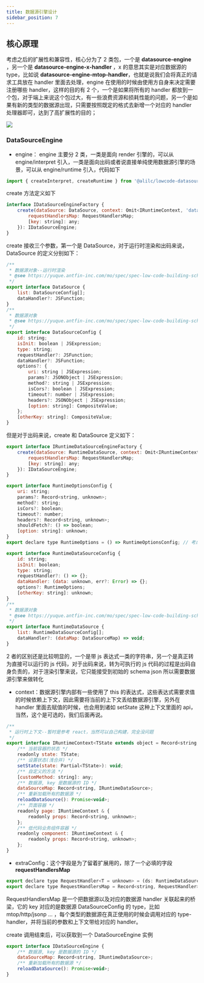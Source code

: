 ```yaml
---
title: 数据源引擎设计
sidebar_position: 7
---
```

## 核心原理

考虑之后的扩展性和兼容性，核心分为了 2 类包，一个是 **datasource-engine** ，另一个是 **datasource-engine-x-handler** ，x 的意思其实是对应数据源的 type，比如说 **datasource-engine-mtop-handler**，也就是说我们会将真正的请求工具放在 handler 里面去处理，engine 在使用的时候由使用方自身来决定需要注册哪些 handler，这样的目的有 2 个，一个是如果将所有的 handler 都放到一个包，对于端上来说这个包过大，有一些浪费资源和损耗性能的问题，另一个是如果有新的类型的数据源出现，只需要按照既定的格式去新增一个对应的 handler 处理器即可，达到了高扩展性的目的；

![](https://intranetproxy.alipay.com/skylark/lark/0/2020/png/275191/1599545889374-73acbe09-3bb6-4df9-b6f9-80a86764afa2.png?x-oss-process=image%2Fresize%2Cw_720#crop=0&crop=0&crop=1&crop=1&id=zq0Rr&originHeight=370&originWidth=720&originalType=binary&ratio=1&rotation=0&showTitle=false&status=done&style=none&title=)

### DataSourceEngine

- engine： engine 主要分 2 类，一类是面向 render 引擎的，可以从 engine/interpret 引入，一类是面向出码或者说直接单纯使用数据源引擎的场景，可以从 engine/runtime 引入，代码如下

```javascript
import { createInterpret, createRuntime } from '@alilc/lowcode-datasource-engine';
```

create 方法定义如下

```javascript
interface IDataSourceEngineFactory {
    create(dataSource: DataSource, context: Omit<IRuntimeContext, 'dataSourceMap' | 'reloadDataSource'>, extraConfig?: {
        requestHandlersMap: RequestHandlersMap;
        [key: string]: any;
    }): IDataSourceEngine;
}
```

create 接收三个参数，第一个是 DataSource，对于运行时渲染和出码来说，DataSource 的定义分别如下：

```javascript
/**
 * 数据源对象--运行时渲染
 * @see https://yuque.antfin-inc.com/mo/spec/spec-low-code-building-schema#XMeF5
 */
export interface DataSource {
    list: DataSourceConfig[];
    dataHandler?: JSFunction;
}
/**
 * 数据源对象
 * @see https://yuque.antfin-inc.com/mo/spec/spec-low-code-building-schema#XMeF5
 */
export interface DataSourceConfig {
    id: string;
    isInit: boolean | JSExpression;
    type: string;
    requestHandler?: JSFunction;
    dataHandler?: JSFunction;
    options?: {
        uri: string | JSExpression;
        params?: JSONObject | JSExpression;
        method?: string | JSExpression;
        isCors?: boolean | JSExpression;
        timeout?: number | JSExpression;
        headers?: JSONObject | JSExpression;
        [option: string]: CompositeValue;
    };
    [otherKey: string]: CompositeValue;
}
```

但是对于出码来说，create 和 DataSource 定义如下：

```javascript
export interface IRuntimeDataSourceEngineFactory {
    create(dataSource: RuntimeDataSource, context: Omit<IRuntimeContext, 'dataSourceMap' | 'reloadDataSource'>, extraConfig?: {
        requestHandlersMap: RequestHandlersMap;
        [key: string]: any;
    }): IDataSourceEngine;
}

export interface RuntimeOptionsConfig {
    uri: string;
    params?: Record<string, unknown>;
    method?: string;
    isCors?: boolean;
    timeout?: number;
    headers?: Record<string, unknown>;
    shouldFetch?: () => boolean;
    [option: string]: unknown;
}
export declare type RuntimeOptions = () => RuntimeOptionsConfig; // 考虑需要动态获取值的情况，这里在运行时会真正的转为一个 function

export interface RuntimeDataSourceConfig {
    id: string;
    isInit: boolean;
    type: string;
    requestHandler?: () => {};
    dataHandler: (data: unknown, err?: Error) => {};
    options?: RuntimeOptions;
    [otherKey: string]: unknown;
}
/**
 * 数据源对象
 * @see https://yuque.antfin-inc.com/mo/spec/spec-low-code-building-schema#XMeF5
 */
export interface RuntimeDataSource {
    list: RuntimeDataSourceConfig[];
    dataHandler?: (dataMap: DataSourceMap) => void;
}
```

2 者的区别还是比较明显的，一个是带 js 表达式一类的字符串，另一个是真正转为直接可以运行的 js 代码，对于出码来说，转为可执行的 js 代码的过程是出码自身负责的，对于渲染引擎来说，它只能接受到初始的 schema json 所以需要数据源引擎来做转化

- context：数据源引擎内部有一些使用了 this 的表达式，这些表达式需要求值的时候依赖上下文，因此需要将当前的上下文丢给数据源引擎，另外在 handler 里面去赋值的时候，也会用到诸如 setState 这种上下文里面的 api，当然，这个是可选的，我们后面再说。

```javascript
/**
 * 运行时上下文--暂时是参考 react，当然可以自己构建，完全没问题
 */
export interface IRuntimeContext<TState extends object = Record<string, unknown>> {
    /** 当前容器的状态 */
    readonly state: TState;
    /** 设置状态(浅合并) */
    setState(state: Partial<TState>): void;
    /** 自定义的方法 */
    [customMethod: string]: any;
    /** 数据源, key 是数据源的 ID */
    dataSourceMap: Record<string, IRuntimeDataSource>;
    /** 重新加载所有的数据源 */
    reloadDataSource(): Promise<void>;
    /** 页面容器 */
    readonly page: IRuntimeContext & {
        readonly props: Record<string, unknown>;
    };
    /** 低代码业务组件容器 */
    readonly component: IRuntimeContext & {
        readonly props: Record<string, unknown>;
    };
}
```

- extraConfig：这个字段是为了留着扩展用的，除了一个必填的字段 **requestHandlersMap**

```javascript
export declare type RequestHandler<T = unknown> = (ds: RuntimeDataSourceConfig, context: IRuntimeContext) => Promise<RequestResult<T>>;
export declare type RequestHandlersMap = Record<string, RequestHandler>;
```

RequestHandlersMap 是一个把数据源以及对应的数据源 handler 关联起来的桥梁，它的 key 对应的是数据源 DataSourceConfig 的 type，比如 mtop/http/jsonp ... ，每个类型的数据源在真正使用的时候会调用对应的 type-handler，并将当前的参数和上下文带给对应的 handler。

create 调用结束后，可以获取到一个 DataSourceEngine 实例

```javascript
export interface IDataSourceEngine {
    /** 数据源, key 是数据源的 ID */
    dataSourceMap: Record<string, IRuntimeDataSource>;
    /** 重新加载所有的数据源 */
    reloadDataSource(): Promise<void>;
}
```

